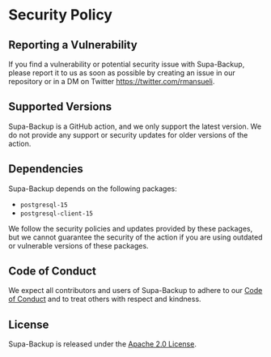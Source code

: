 # Security Policy

## Reporting a Vulnerability

If you find a vulnerability or potential security issue with Supa-Backup, please report it to us as soon as possible by creating an issue in our repository or in a DM on Twitter https://twitter.com/rmansueli.

## Supported Versions

Supa-Backup is a GitHub action, and we only support the latest version. We do not provide any support or security updates for older versions of the action.

## Dependencies

Supa-Backup depends on the following packages:

- `postgresql-15`
- `postgresql-client-15`

We follow the security policies and updates provided by these packages, but we cannot guarantee the security of the action if you are using outdated or vulnerable versions of these packages.

## Code of Conduct

We expect all contributors and users of Supa-Backup to adhere to our [Code of Conduct](CODE_OF_CONDUCT.md) and to treat others with respect and kindness.

## License

Supa-Backup is released under the [Apache 2.0 License](https://github.com/mansueli/Supa-Backup/blob/main/LICENSE).

